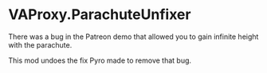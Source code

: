 # VAProxy.ParachuteUnfixer

There was a bug in the Patreon demo that allowed you to gain infinite height with the parachute.

This mod undoes the fix Pyro made to remove that bug.
